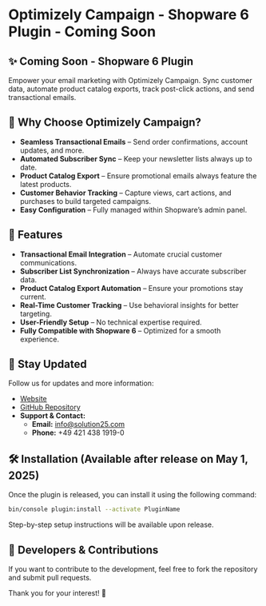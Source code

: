 # Optimizely Campaign - Shopware 6 Plugin - Coming Soon

## ✨ Coming Soon - Shopware 6 Plugin
Empower your email marketing with Optimizely Campaign. Sync customer data, automate product catalog exports, track post-click actions, and send transactional emails.   

## 🚀 Why Choose Optimizely Campaign?  
- **Seamless Transactional Emails** – Send order confirmations, account updates, and more.  
- **Automated Subscriber Sync** – Keep your newsletter lists always up to date.  
- **Product Catalog Export** – Ensure promotional emails always feature the latest products.  
- **Customer Behavior Tracking** – Capture views, cart actions, and purchases to build targeted campaigns.  
- **Easy Configuration** – Fully managed within Shopware’s admin panel.  

## 📌 Features  
- **Transactional Email Integration** – Automate crucial customer communications.  
- **Subscriber List Synchronization** – Always have accurate subscriber data.  
- **Product Catalog Export Automation** – Ensure your promotions stay current.  
- **Real-Time Customer Tracking** – Use behavioral insights for better targeting.  
- **User-Friendly Setup** – No technical expertise required.  
- **Fully Compatible with Shopware 6** – Optimized for a smooth experience.  

## 🎉 Stay Updated
Follow us for updates and more information:
- [Website](https://www.solution25.com)
- [GitHub Repository](https://github.com/orgs/solution25com/dashboard)
- **Support & Contact:**  
  - **Email:** [info@solution25.com](mailto:info@solution25.com)  
  - **Phone:** +49 421 438 1919-0  

## 🛠 Installation (Available after release on May 1, 2025)
Once the plugin is released, you can install it using the following command:

```bash
bin/console plugin:install --activate PluginName
```
Step-by-step setup instructions will be available upon release.

## 🚀 Developers & Contributions
If you want to contribute to the development, feel free to fork the repository and submit pull requests.

Thank you for your interest! 🙌

